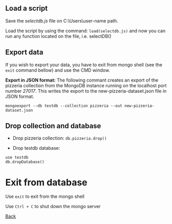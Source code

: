 ## Load a script

Save the *selectdb.js* file on C:\Users\user-name path. 

Load the script by using the command: `load(selectdb.js)` and now you can run any function located on the file, i.e. selectDB()


## Export data

If you wish to export your data, you have to exit from mongo shell (see the `exit` command bellow) and use the CMD window.

**Export in JSON format:** The following commant creates an export of the pizzeria collection from the MongoDB instance running on the localhost port number *27017*. This writes the export to the new-pizzeria-dataset.json file in JSON format.

`mongoexport --db testdb --collection pizzeria --out new-pizzeria-dataset.json`


## Drop collection and database

- Drop pizzeria collection: `db.pizzeria.drop()`

- Drop testdb database: 

```
use testdb
db.dropDatabase()
```

# Exit from database

Use `exit` to exit from the mongo shell

Use `Ctrl + C` to shut down the mongo server


[Back](https://github.com/skananitos/MEANtutorials/tree/master/mongodb-tutorial)
